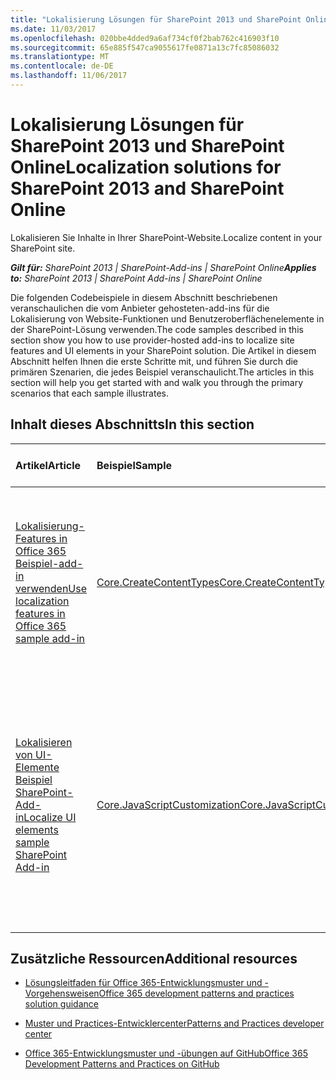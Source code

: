 ```yaml
---
title: "Lokalisierung Lösungen für SharePoint 2013 und SharePoint Online"
ms.date: 11/03/2017
ms.openlocfilehash: 020bbe4dded9a6af734cf0f2bab762c416903f10
ms.sourcegitcommit: 65e885f547ca9055617fe0871a13c7fc85086032
ms.translationtype: MT
ms.contentlocale: de-DE
ms.lasthandoff: 11/06/2017
---
```

# <a name="localization-solutions-for-sharepoint-2013-and-sharepoint-online"></a><span data-ttu-id="68a10-102">Lokalisierung Lösungen für SharePoint 2013 und SharePoint Online</span><span class="sxs-lookup"><span data-stu-id="68a10-102">Localization solutions for SharePoint 2013 and SharePoint Online</span></span>

<span data-ttu-id="68a10-103">Lokalisieren Sie Inhalte in Ihrer SharePoint-Website.</span><span class="sxs-lookup"><span data-stu-id="68a10-103">Localize content in your SharePoint site.</span></span>

<span data-ttu-id="68a10-104">_**Gilt für:** SharePoint 2013 | SharePoint-Add-ins | SharePoint Online_</span><span class="sxs-lookup"><span data-stu-id="68a10-104">_**Applies to:** SharePoint 2013 | SharePoint Add-ins | SharePoint Online_</span></span>

<span data-ttu-id="68a10-105">Die folgenden Codebeispiele in diesem Abschnitt beschriebenen veranschaulichen die vom Anbieter gehosteten-add-ins für die Lokalisierung von Website-Funktionen und Benutzeroberflächenelemente in der SharePoint-Lösung verwenden.</span><span class="sxs-lookup"><span data-stu-id="68a10-105">The code samples described in this section show you how to use provider-hosted add-ins to localize site features and UI elements in your SharePoint solution.</span></span> <span data-ttu-id="68a10-106">Die Artikel in diesem Abschnitt helfen Ihnen die erste Schritte mit, und führen Sie durch die primären Szenarien, die jedes Beispiel veranschaulicht.</span><span class="sxs-lookup"><span data-stu-id="68a10-106">The articles in this section will help you get started with and walk you through the primary scenarios that each sample illustrates.</span></span> 

## <a name="in-this-section"></a><span data-ttu-id="68a10-107">Inhalt dieses Abschnitts</span><span class="sxs-lookup"><span data-stu-id="68a10-107">In this section</span></span>

|<span data-ttu-id="68a10-108">**Artikel**</span><span class="sxs-lookup"><span data-stu-id="68a10-108">**Article**</span></span>|<span data-ttu-id="68a10-109">**Beispiel**</span><span class="sxs-lookup"><span data-stu-id="68a10-109">**Sample**</span></span>|<span data-ttu-id="68a10-110">**Zeigt, wie Sie auf...**</span><span class="sxs-lookup"><span data-stu-id="68a10-110">**Shows you how to...**</span></span>|
|:-----|:-----|:-----|
|[<span data-ttu-id="68a10-111">Lokalisierung-Features in Office 365 Beispiel-add-in verwenden</span><span class="sxs-lookup"><span data-stu-id="68a10-111">Use localization features in Office 365 sample add-in</span></span>](Use-localization-features-in-Office-365-sample-app.md)|[<span data-ttu-id="68a10-112">Core.CreateContentTypes</span><span class="sxs-lookup"><span data-stu-id="68a10-112">Core.CreateContentTypes</span></span>](https://github.com/SharePoint/PnP/tree/master/Samples/Core.CreateContentTypes)|<span data-ttu-id="68a10-113">Verwenden Sie die Lokalisierungsfeatures in Office 365, um lokalisierte Werte für SharePoint-Websites, Listen, Inhaltstypen und Websitespalten bereitzustellen.</span><span class="sxs-lookup"><span data-stu-id="68a10-113">Use the localization features in Office 365 to provide localized values for SharePoint sites, lists, content types, and site columns.</span></span> |
|[<span data-ttu-id="68a10-114">Lokalisieren von UI-Elemente Beispiel SharePoint-Add-in</span><span class="sxs-lookup"><span data-stu-id="68a10-114">Localize UI elements sample SharePoint Add-in</span></span>](Localize-UI-elements-sample-app-for-SharePoint.md)|[<span data-ttu-id="68a10-115">Core.JavaScriptCustomization</span><span class="sxs-lookup"><span data-stu-id="68a10-115">Core.JavaScriptCustomization</span></span>](https://github.com/SharePoint/PnP/tree/master/Scenarios/Core.JavaScriptCustomization)|<span data-ttu-id="68a10-116">Lokalisieren von SharePoint-UI-Elemente mithilfe von JavaScript ersetzen den Textwert der ein UI-Elementwert mit einem übersetzten Text-Wert aus einer Ressource JavaScript-Datei geladen.</span><span class="sxs-lookup"><span data-stu-id="68a10-116">Localize SharePoint UI elements by using JavaScript to replace the text value of a UI element value with a translated text value loaded from a JavaScript resource file.</span></span> |

## <a name="additional-resources"></a><span data-ttu-id="68a10-117">Zusätzliche Ressourcen</span><span class="sxs-lookup"><span data-stu-id="68a10-117">Additional resources</span></span>
<span data-ttu-id="68a10-118"><a name="bk_addresources"> </a></span><span class="sxs-lookup"><span data-stu-id="68a10-118"></span></span>

- [<span data-ttu-id="68a10-119">Lösungsleitfaden für Office 365-Entwicklungsmuster und -Vorgehensweisen</span><span class="sxs-lookup"><span data-stu-id="68a10-119">Office 365 development patterns and practices solution guidance</span></span>](Office-365-development-patterns-and-practices-solution-guidance.md)
    
- [<span data-ttu-id="68a10-120">Muster und Practices-Entwicklercenter</span><span class="sxs-lookup"><span data-stu-id="68a10-120">Patterns and Practices developer center</span></span>](http://dev.office.com/patterns-and-practices)
    
- [<span data-ttu-id="68a10-121">Office 365-Entwicklungsmuster und -übungen auf GitHub</span><span class="sxs-lookup"><span data-stu-id="68a10-121">Office 365 Development Patterns and Practices on GitHub</span></span>](https://github.com/SharePoint/PnP)
